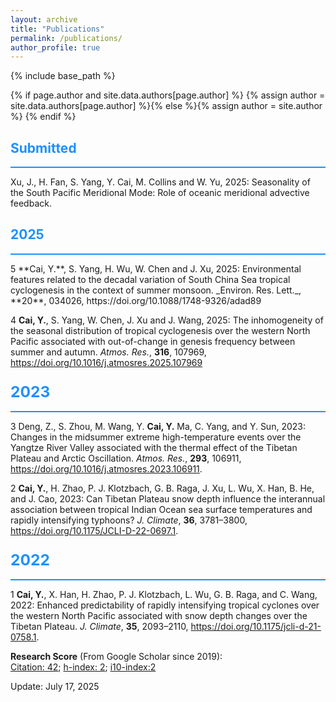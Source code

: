 ```yaml
---
layout: archive
title: "Publications"
permalink: /publications/
author_profile: true
---
```

{% include base_path %}

{% if page.author and site.data.authors[page.author] %}
  {% assign author = site.data.authors[page.author] %}{% else %}{% assign author = site.author %}
{% endif %}

## <span style="color:#1E90FF">Submitted</span>
<hr style="border: none; background-color: #1E90FF; height: 2px;"/>
Xu, J., H. Fan, S. Yang, Y. Cai, M. Collins and W. Yu, 2025: Seasonality of the South Pacific Meridional Mode: Role of oceanic meridional advective feedback.


## <span style="color:#1E90FF">2025</span>
<hr style="border: none; background-color: #1E90FF; height: 2px;"/>
5 **Cai, Y.**, S. Yang, H. Wu, W. Chen and J. Xu, 2025: Environmental features related to the decadal variation of South China Sea tropical cyclogenesis in the context of summer monsoon. _Environ. Res. Lett._, **20**, 034026, https://doi.org/10.1088/1748-9326/adad89

4 **Cai, Y.**, S. Yang, W. Chen, J. Xu and J. Wang, 2025: The inhomogeneity of the seasonal distribution of tropical cyclogenesis over the western North Pacific associated with out-of-change in genesis frequency between summer and autumn. _Atmos. Res._, **316**, 107969, https://doi.org/10.1016/j.atmosres.2025.107969

### <span style="color:#1E90FF; font-size:1.5em">2023</span> 
<hr style="border: none; background-color: #1E90FF; height: 2px;"/>

3 Deng, Z., S. Zhou, M. Wang, Y. **Cai, Y.** Ma, C. Yang, and Y. Sun, 2023: Changes in the midsummer extreme high-temperature events over the Yangtze River Valley associated with the thermal effect of the Tibetan Plateau and Arctic Oscillation. _Atmos. Res._, **293**, 106911, https://doi.org/10.1016/j.atmosres.2023.106911.

2 **Cai, Y.**, H. Zhao, P. J. Klotzbach, G. B. Raga, J. Xu, L. Wu, X. Han, B. He, and J. Cao, 2023: Can Tibetan Plateau snow depth influence the interannual association between tropical Indian Ocean sea surface temperatures and rapidly intensifying typhoons?  _J. Climate_, **36**, 3781–3800, https://doi.org/10.1175/JCLI-D-22-0697.1. 

### <span style="color:#1E90FF; font-size:1.5em">2022</span> 
<hr style="border: none; background-color: #1E90FF; height: 2px;"/>

1  **Cai, Y.**, X. Han, H. Zhao, P. J. Klotzbach, L. Wu, G. B. Raga, and C. Wang, 2022: Enhanced predictability of rapidly intensifying tropical cyclones over the western North Pacific associated with snow depth changes over the Tibetan Plateau. _J. Climate_, **35**, 2093–2110, https://doi.org/10.1175/jcli-d-21-0758.1.

**Research Score** (From Google Scholar since 2019):<br> <u>Citation: 42</u>; <u>h-index: 2</u>; <u>i10-index:2</u>


Update: July 17, 2025
